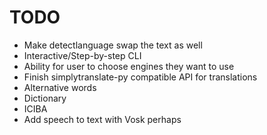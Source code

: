 # TODO
- Make detectlanguage swap the text as well
- Interactive/Step-by-step CLI
- Ability for user to choose engines they want to use
- Finish simplytranslate-py compatible API for translations
- Alternative words
- Dictionary
- ICIBA
- Add speech to text with Vosk perhaps
